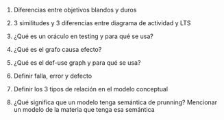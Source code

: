 1. Diferencias entre objetivos blandos y duros

2. 3 similitudes y 3 diferencias entre diagrama de actividad y LTS

3. ¿Qué es un oráculo en testing y para qué se usa?

4. ¿Qué es el grafo causa efecto?

5. ¿Qué es el def-use graph y para qué se usa?

6. Definir falla, error y defecto

7. Definir los 3 tipos de relación en el modelo conceptual

8. ¿Qué significa que un modelo tenga semántica de prunning? Mencionar un modelo
de la materia que tenga esa semántica
